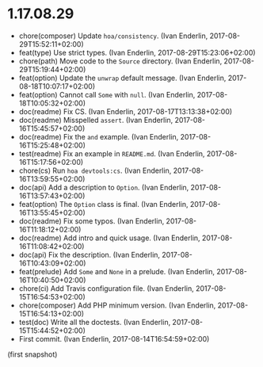 # 1.17.08.29

  * chore(composer) Update `hoa/consistency`. (Ivan Enderlin, 2017-08-29T15:52:11+02:00)
  * feat(type) Use strict types. (Ivan Enderlin, 2017-08-29T15:23:06+02:00)
  * chore(path) Move code to the `Source` directory. (Ivan Enderlin, 2017-08-29T15:19:44+02:00)
  * feat(option) Update the `unwrap` default message. (Ivan Enderlin, 2017-08-18T10:07:17+02:00)
  * feat(option) Cannot call `Some` with `null`. (Ivan Enderlin, 2017-08-18T10:05:32+02:00)
  * doc(readme) Fix CS. (Ivan Enderlin, 2017-08-17T13:13:38+02:00)
  * doc(readme) Misspelled `assert`. (Ivan Enderlin, 2017-08-16T15:45:57+02:00)
  * doc(readme) Fix the `and` example. (Ivan Enderlin, 2017-08-16T15:25:48+02:00)
  * test(readme) Fix an example in `README.md`. (Ivan Enderlin, 2017-08-16T15:17:56+02:00)
  * chore(cs) Run `hoa devtools:cs`. (Ivan Enderlin, 2017-08-16T13:59:55+02:00)
  * doc(api) Add a description to `Option`. (Ivan Enderlin, 2017-08-16T13:57:43+02:00)
  * feat(option) The `Option` class is final. (Ivan Enderlin, 2017-08-16T13:55:45+02:00)
  * doc(readme) Fix some typos. (Ivan Enderlin, 2017-08-16T11:18:12+02:00)
  * doc(readme) Add intro and quick usage. (Ivan Enderlin, 2017-08-16T11:08:42+02:00)
  * doc(api) Fix the description. (Ivan Enderlin, 2017-08-16T10:43:09+02:00)
  * feat(prelude) Add `Some` and `None` in a prelude. (Ivan Enderlin, 2017-08-16T10:40:50+02:00)
  * chore(ci) Add Travis configuration file. (Ivan Enderlin, 2017-08-15T16:54:53+02:00)
  * chore(composer) Add PHP minimum version. (Ivan Enderlin, 2017-08-15T16:54:13+02:00)
  * test(doc) Write all the doctests. (Ivan Enderlin, 2017-08-15T15:44:52+02:00)
  * First commit. (Ivan Enderlin, 2017-08-14T16:54:59+02:00)

(first snapshot)

